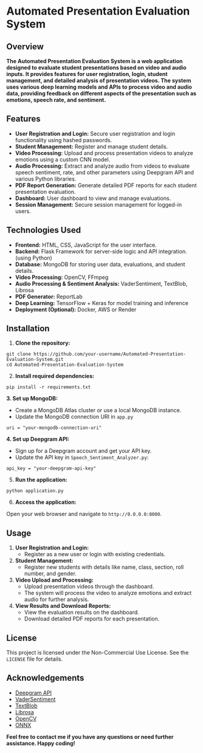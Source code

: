 # Automated Presentation Evaluation System

## Overview

**The Automated Presentation Evaluation System is a web application designed to evaluate student presentations based on video and audio inputs. It provides features for user registration, login, student management, and detailed analysis of presentation videos. The system uses various deep learning models and APIs to process video and audio data, providing feedback on different aspects of the presentation such as emotions, speech rate, and sentiment.**


## Features

* **User Registration and Login:** Secure user registration and login functionality using hashed passwords.
* **Student Management:** Register and manage student details.
* **Video Processing:** Upload and process presentation videos to analyze emotions using a custom CNN model.
* **Audio Processing:** Extract and analyze audio from videos to evaluate speech sentiment, rate, and other parameters using Deepgram API and various Python libraries.
* **PDF Report Generation:** Generate detailed PDF reports for each student presentation evaluation.
* **Dashboard:** User dashboard to view and manage evaluations.
* **Session Management:** Secure session management for logged-in users.

## Technologies Used

* **Frontend:** HTML, CSS, JavaScript for the user interface.
* **Backend:** Flask Framework for server-side logic and API integration.(using Python)
* **Database:** MongoDB for storing user data, evaluations, and student details.
* **Video Processing:** OpenCV, FFmpeg
* **Audio Processing & Sentiment Analysis:** VaderSentiment, TextBlob, Librosa
* **PDF Generator:** ReportLab
* **Deep Learning:** TensorFlow + Keras for model training and inference
* **Deployment (Optional):** Docker, AWS or Render


## Installation

1. **Clone the repository:**

```
git clone https://github.com/your-username/Automated-Presentation-Evaluation-System.git
cd Automated-Presentation-Evaluation-System
```

2. **Install required dependencies:**

```
pip install -r requirements.txt
```

  **3. Set up MongoDB:**

* Create a MongoDB Atlas cluster or use a local MongoDB instance.
* Update the MongoDB connection URI in `app.py`

```
uri = "your-mongodb-connection-uri"
```

  **4. Set up Deepgram API:**

* Sign up for a Deepgram account and get your API key.
* Update the API key in `Speech_Sentiment_Analyzer.py`:

```
api_key = "your-deepgram-api-key"
```


5. **Run the application:**

```
python application.py
```

6. **Access the application:**

Open your web browser and navigate to `http://0.0.0.0:8000`.


## Usage

1. **User Registration and Login:**
   * Register as a new user or login with existing credentials.
2. **Student Management:**
   * Register new students with details like name, class, section, roll number, and gender.
3. **Video Upload and Processing:**
   * Upload presentation videos through the dashboard.
   * The system will process the video to analyze emotions and extract audio for further analysis.
4. **View Results and Download Reports:**
   * View the evaluation results on the dashboard.
   * Download detailed PDF reports for each presentation.



## License

This project is licensed under the Non-Commercial Use License. See the `LICENSE` file for details.


## Acknowledgements

* [Deepgram API](https://www.deepgram.com/)
* [VaderSentiment](https://github.com/cjhutto/vaderSentiment)
* [TextBlob](https://textblob.readthedocs.io/en/dev/)
* [Librosa](https://librosa.org/)
* [OpenCV](https://opencv.org/)
* [ONNX](https://onnx.ai/)


**Feel free to contact me if you have any questions or need further assistance. Happy coding!**
